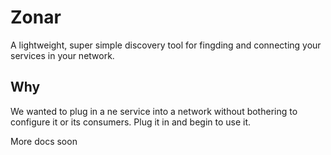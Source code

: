Zonar
=====

A lightweight, super simple discovery tool for fingding and connecting your services in your network.

## Why
We wanted to plug in a ne service into a network without bothering to configure it or its consumers. Plug it in and begin to use it.

More docs soon

